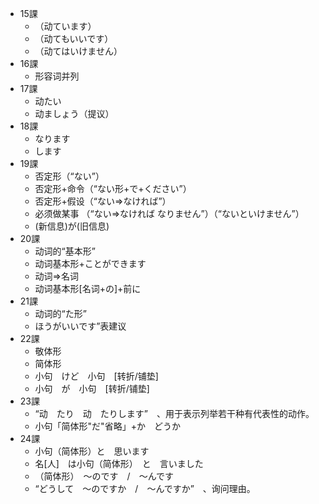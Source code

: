 * 15課   
  * （动ています）
  * （动てもいいです）
  * （动てはいけません）
* 16課  
  * 形容词并列
* 17課
  * 动たい
  * 动ましょう（提议）
* 18課
  * なります
  * します
* 19課
  * 否定形（“ない”）
  * 否定形+命令（“ない形+で+ください”）
  * 否定形+假设（“ない⇒なければ”）
  * 必须做某事 （“ない⇒なければ なりません”）（“ないといけません”）
  * (新信息)が(旧信息)
* 20課
  * 动词的“基本形”　
  * 动词基本形+ことができます　
  * 动词=>名词　
  * 动词基本形[名词+の]+前に
* 21課
  * 动词的“た形”　
  * ほうがいいです”表建议
* 22課
  * 敬体形 
  * 简体形  
  * 小句　けど　小句　[转折/铺垫]  
  * 小句　が　小句　[转折/铺垫]
* 23課
  * “动　たり　动　たりします”　、用于表示列举若干种有代表性的动作。  
  * 小句「简体形"だ"省略」+か　どうか
* 24課
  * 小句（简体形）と　思います 
  * 名[人]　は小句（简体形）　と　言いました　 
  * （简体形）　～のです　/　～んです 
  * “どうして　～のですか　/　～んですか”　、询问理由。
  
  
  
  
   
    
